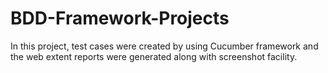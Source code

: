 # BDD-Framework-Projects
In this project, test cases were created by using Cucumber framework and the web extent reports were generated along with screenshot facility.
